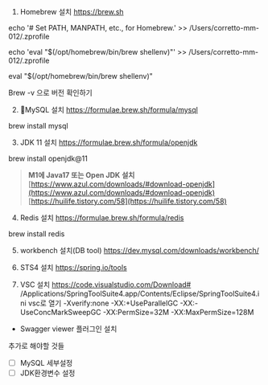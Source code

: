 
1. Homebrew 설치
https://brew.sh

echo '# Set PATH, MANPATH, etc., for Homebrew.' >> /Users/corretto-mm-012/.zprofile

echo 'eval "$(/opt/homebrew/bin/brew shellenv)"' >> /Users/corretto-mm-012/.zprofile

eval "$(/opt/homebrew/bin/brew shellenv)"

Brew -v 으로 버전 확인하기


2. MySQL 설치
https://formulae.brew.sh/formula/mysql

brew install mysql


3. JDK 11 설치
https://formulae.brew.sh/formula/openjdk

brew install openjdk@11

> **M1에 Java17 또는 Open JDK 설치**
	[https://www.azul.com/downloads/#download-openjdk](https://www.azul.com/downloads/#download-openjdk)
	[https://huilife.tistory.com/58](https://huilife.tistory.com/58)


4. Redis 설치
https://formulae.brew.sh/formula/redis

brew install redis


5. workbench 설치(DB tool)
https://dev.mysql.com/downloads/workbench/


6. STS4 설치
https://spring.io/tools


7. VSC 설치
https://code.visualstudio.com/Download#
/Applications/SpringToolSuite4.app/Contents/Eclipse/SpringToolSuite4.ini
vsc로 열기 
-Xverify:none
-XX:+UseParallelGC
-XX:-UseConcMarkSweepGC
-XX:PermSize=32M
-XX:MaxPermSize=128M

- Swagger viewer 플러그인 설치




추가로 해야할 것들

- [ ] MySQL 세부설정
- [ ] JDK환경변수 설정
